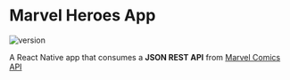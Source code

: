 # Marvel Heroes App

![version](https://img.shields.io/badge/javascript-ReactNative-blue.svg?maxAge=2592000)

A React Native app that consumes a **JSON REST API**  from [Marvel Comics API](https://developer.marvel.com/)